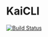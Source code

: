 # KaiCLI

[![Build Status](https://github.com/xukai92/KaiCLI.jl/actions/workflows/CI.yml/badge.svg?branch=main)](https://github.com/xukai92/KaiCLI.jl/actions/workflows/CI.yml?query=branch%3Amain)
